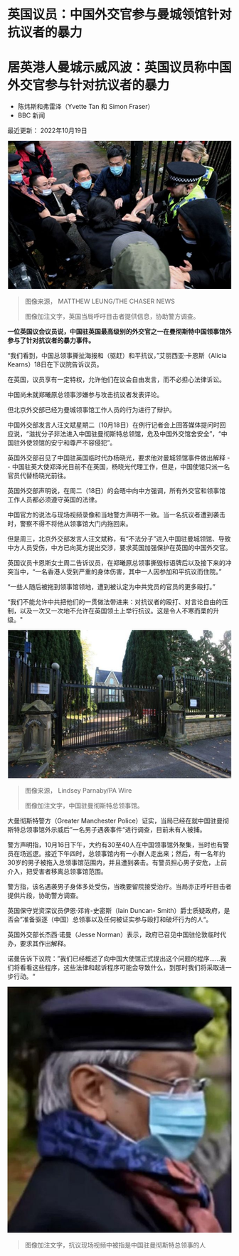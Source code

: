 # 英国议员：中国外交官参与曼城领馆针对抗议者的暴力

#  居英港人曼城示威风波：英国议员称中国外交官参与针对抗议者的暴力

  * 陈炜斯和弗雷泽（Yvette Tan 和 Simon Fraser） 
  * BBC 新闻 


最近更新： 2022年10月19日

![英国当局呼吁目击者提供片段，协助警方调查。](_127232767_manchester_consulate_chasernews.jpg)

> 图像来源，  MATTHEW LEUNG/THE CHASER NEWS
>
> 图像加注文字，英国当局呼吁目击者提供信息，协助警方调查。

**一位英国议会议员说，中国驻英国最高级别的外交官之一在曼彻斯特中国领事馆外参与了针对抗议者的暴力事件。**

“我们看到，中国总领事撕扯海报和（驱赶）和平抗议，”艾丽西亚·卡恩斯（Alicia Kearns）18日在下议院告诉议员。

在英国，议员享有一定特权，允许他们在议会自由发言，而不必担心法律诉讼。

中国尚未就郑曦原总领事涉嫌参与攻击抗议者发表评论。

但北京外交部已经为曼城领事馆工作人员的行为进行了辩护。

中国外交部发言人汪文斌星期二（10月18日）在例行记者会上回答媒体提问时回应说，“滋扰分子非法进入中国驻曼彻斯特总领馆，危及中国外交馆舍安全”，“中国驻外使领馆的安宁和尊严不容侵犯”。


英国外交部召见了中国驻英国临时代办杨晓光，要求他对曼城领馆事件做出解释 -- 中国驻英大使郑泽光目前不在英国，杨晓光代理工作，但是，中国使馆只派一名官员代替杨晓光前往。

英国外交部声明说，在周二（18日）的会晤中向中方强调，所有外交官和领事馆工作人员都必须遵守英国的法律。

中国官方的说法与现场视频录像和当地警方声明不一致。当一名抗议者遭到袭击时，警察不得不将他从领事馆大门内拖回来。

但是周三，北京外交部发言人汪文斌称，有“不法分子”进入中国驻曼城领馆、导致中方人员受伤，中方已向英方提出交涉，要求英国加强保护在英国的中国外交官。

英国议员卡恩斯女士周二告诉议员，在郑曦原总领事撕毁标语牌后以及接下来的冲突当中，“一名香港人受到严重的身体伤害，其中一人因参加和平抗议而住院。”

“一些人随后被拖到领事馆领地，遭到被认定为中共党员的官员的更多殴打。”

“我们不能允许中共把他们的一贯做法带进来：对抗议者的殴打、对言论自由的压制，以及一次又一次地不允许在英国领土上举行抗议。这是令人不寒而栗的升级。"

![中国驻曼彻斯特总领事馆。](_127232765_chinese_consulate.jpg)

> 图像来源，  Lindsey Parnaby/PA Wire
>
> 图像加注文字，中国驻曼彻斯特总领事馆。

大曼彻斯特警方（Greater Manchester Police）证实，当局已经在就中国驻曼彻斯特总领事馆外示威后”一名男子遇袭事件“进行调查，目前未有人被捕。

警方声明指，10月16日下午，大约有30至40人在中国领事馆外聚集，当时也有警员在场巡逻。接近下午四时，总领事馆内有一小群人走出来；然后，有一名年约30岁的男子被拖入总领事馆范围内，并且遭到袭击。有警员担心男子安危，上前介入，把受害者移离总领事馆范围。

警方指，该名遇袭男子身体多处受伤，当晚要留院接受治疗。当局亦正呼吁目击者提供片段，协助警方调查。

英国保守党资深议员伊恩·邓肯-史密斯（Iain Duncan- Smith）爵士质疑政府，是否会”准备驱逐（中国）总领事以及任何被证实参与殴打和破坏行为的人“。

英国外交部长杰西·诺曼（Jesse Norman）表示，政府已召见中国驻伦敦临时代办，要求其作出解释。

诺曼告诉下议院：”我们已经概述了向中国大使馆正式提出这个问题的程序......我们将看看这些程序，这些法律和起诉程序可能会导致什么，到那时我们将采取进一步行动。“

![中国驻曼彻斯特总领事](_127248216_61f622e7-15b1-4f1e-ac91-1892ce75e5c3.jpg)

> 图像加注文字，抗议现场视频中被指是中国驻曼彻斯特总领事的人


